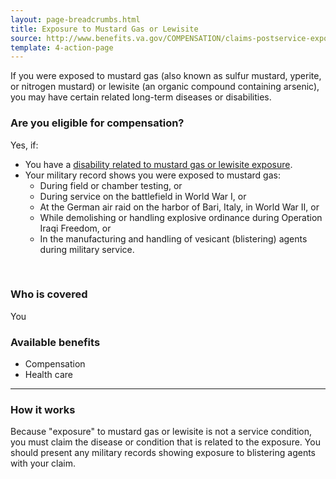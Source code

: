 ```yaml
---
layout: page-breadcrumbs.html
title: Exposure to Mustard Gas or Lewisite
source: http://www.benefits.va.gov/COMPENSATION/claims-postservice-exposures-mustard.asp
template: 4-action-page
---
```


If you were exposed to mustard gas (also known as sulfur mustard, yperite, or nitrogen mustard) or lewisite (an organic compound containing arsenic), you may have certain related long-term diseases or disabilities.

<div class="call-out" markdown="1">

### Are you eligible for compensation?

Yes, if:

-	You have a [disability related to mustard gas or lewisite exposure](http://www.warms.vba.va.gov/regs/38cfr/bookb/part3/S3_316.doc).
-	Your military record shows you were exposed to mustard gas:
    -	During field or chamber testing, or
    -	During service on the battlefield in World War I, or
    -	At the German air raid on the harbor of Bari, Italy, in World War II, or
    -	While demolishing or handling explosive ordinance during Operation Iraqi Freedom, or
    -	In the manufacturing and handling of vesicant (blistering) agents during military service.

<br>

### Who is covered

You

</div>

### Available benefits

- Compensation
- Health care

-----

### How it works

Because "exposure" to mustard gas or lewisite is not a service condition, you must claim the disease or condition that is related to the exposure. You should present any military records showing exposure to blistering agents with your claim.
